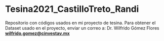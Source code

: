 # Tesina2021_CastilloTreto_Randi
Repositorio con códigos usados en mi proyecto de tesina.
Para obtener el Dataset usado en el proyecto, enviar un correo a:
Dr. Wilfrido Gómez Flores
**wilfrido.gomez@cinvestav.mx**
